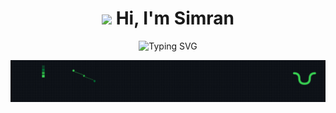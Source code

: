 <div align="center">

# <img src="https://media.giphy.com/media/hvRJCLFzcasrR4ia7z/giphy.gif" width="25px"/> Hi, I'm Simran

<img src="https://readme-typing-svg.herokuapp.com?font=Fira+Code&weight=500&size=24&pause=1000&color=6AD3F7&random=false&width=435&lines=AI%2FML+Engineer;Data+Scientist;End-to-End+ML+Developer" alt="Typing SVG" />

<!-- ## 🛠️ Tech Stack
<table>
<tr><td valign="top">

### 🤖 Core ML/AI
![Python](https://img.shields.io/badge/Python-3776AB?style=flat-square&logo=python&logoColor=white)
![TensorFlow](https://img.shields.io/badge/TensorFlow-FF6F00?style=flat-square&logo=tensorflow&logoColor=white)
![PyTorch](https://img.shields.io/badge/PyTorch-EE4C2C?style=flat-square&logo=pytorch&logoColor=white)
![scikit-learn](https://img.shields.io/badge/scikit--learn-%23F7931E.svg?style=flat-square&logo=scikit-learn&logoColor=white)
![Hugging Face](https://img.shields.io/badge/Hugging%20Face-FFD21E?style=flat-square)
![OpenAI](https://img.shields.io/badge/OpenAI-412991?style=flat-square&logo=openai&logoColor=white)

### 📊 Data & Analytics
![Apache Spark](https://img.shields.io/badge/Spark-E25A1C?style=flat-square&logo=apache-spark&logoColor=white)
![Pandas](https://img.shields.io/badge/pandas-%23150458.svg?style=flat-square&logo=pandas&logoColor=white)
![PostgreSQL](https://img.shields.io/badge/PostgreSQL-316192?style=flat-square&logo=postgresql&logoColor=white)
![MongoDB](https://img.shields.io/badge/MongoDB-4EA94B?style=flat-square&logo=mongodb&logoColor=white)

</td><td valign="top">

### 🚀 MLOps & Cloud
![Docker](https://img.shields.io/badge/Docker-2CA5E0?style=flat-square&logo=docker&logoColor=white)
![Kubernetes](https://img.shields.io/badge/k8s-%23326ce5.svg?style=flat-square&logo=kubernetes&logoColor=white)
![MLflow](https://img.shields.io/badge/MLflow-0194E2?style=flat-square&logo=mlflow&logoColor=white)
![FastAPI](https://img.shields.io/badge/FastAPI-009688?style=flat-square&logo=fastapi&logoColor=white)
![AWS](https://img.shields.io/badge/AWS-%23FF9900.svg?style=flat-square&logo=amazon-aws&logoColor=white)
![GCP](https://img.shields.io/badge/GCP-4285F4?style=flat-square&logo=google-cloud&logoColor=white)

### 💻 Development & Tools
![Git](https://img.shields.io/badge/git-%23F05033.svg?style=flat-square&logo=git&logoColor=white)
![VSCode](https://img.shields.io/badge/VSCode-0078D4?style=flat-square&logo=visual%20studio%20code&logoColor=white)
![Android Studio](https://img.shields.io/badge/Android%20Studio-3DDC84.svg?style=flat-square&logo=android-studio&logoColor=white)
![Jupyter](https://img.shields.io/badge/Jupyter-%23F37626.svg?style=flat-square&logo=Jupyter&logoColor=white)

</td></tr>
</table> -->

[![](https://github.com/simR122/simR122/blob/main/github_contribution_grid-snake.svg)](https://github.com/simR122/simR122)

</div>
